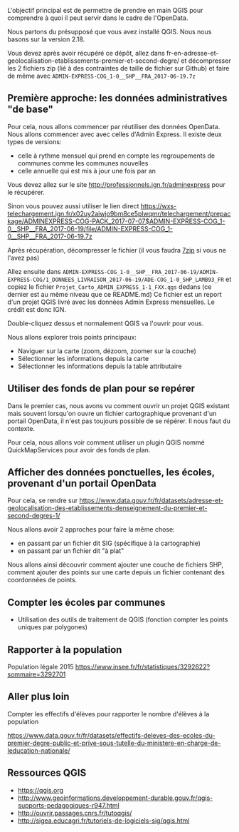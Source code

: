 L'objectif principal est de permettre de prendre en main QGIS pour comprendre à quoi il peut servir dans le cadre de l'OpenData.


Nous partons du présupposé que vous avez installé QGIS. Nous nous basons sur la version 2.18.

Vous devez après avoir récupéré ce dépôt, allez dans fr-en-adresse-et-geolocalisation-etablissements-premier-et-second-degre/ et décompresser les 2 fichiers zip (lié à des contraintes de taille de fichier sur Github) et faire de même avec `ADMIN-EXPRESS-COG_1-0__SHP__FRA_2017-06-19.7z`

## Première approche: les données administratives "de base"

Pour cela, nous allons commencer par réutiliser des données OpenData. Nous allons commencer avec avec celles d'Admin Express. Il existe deux types de versions:

* celle à rythme mensuel qui prend en compte les regroupements de communes comme les communes nouvelles
* celle annuelle qui est mis à jour une fois par an

Vous devez allez sur le site <http://professionnels.ign.fr/adminexpress> pour le récupérer.

Sinon vous pouvez aussi utiliser le lien direct <https://wxs-telechargement.ign.fr/x02uy2aiwjo9bm8ce5plwqmr/telechargement/prepackage/ADMINEXPRESS-COG-PACK_2017-07-07$ADMIN-EXPRESS-COG_1-0__SHP__FRA_2017-06-19/file/ADMIN-EXPRESS-COG_1-0__SHP__FRA_2017-06-19.7z>

Après récupération, décompresser le fichier (il vous faudra [7zip](http://www.7-zip.org/) si vous ne l'avez pas)

Allez ensuite dans `ADMIN-EXPRESS-COG_1-0__SHP__FRA_2017-06-19/ADMIN-EXPRESS-COG/1_DONNEES_LIVRAISON_2017-06-19/ADE-COG_1-0_SHP_LAMB93_FR` et copiez le fichier `Projet_Carto_ADMIN_EXPRESS_1-1_FXX.qgs` dedans (ce dernier est au même niveau que ce README.md)
Ce fichier est un report d'un projet QGIS livré avec les données Admin Express mensuelles. Le crédit est donc IGN.

Double-cliquez dessus et normalement QGIS va l'ouvrir pour vous.

Nous allons explorer trois points principaux:

* Naviguer sur la carte (zoom, dézoom, zoomer sur la couche)
* Sélectionner les informations depuis la carte
* Sélectionner les informations depuis la table attributaire

## Utiliser des fonds de plan pour se repérer

Dans le premier cas, nous avons vu comment ouvrir un projet QGIS existant mais souvent lorsqu'on ouvre un fichier cartographique provenant d'un portail OpenData, il n'est pas toujours possible de se répérer. Il nous faut du contexte.

Pour cela, nous allons voir comment utiliser un plugin QGIS nommé QuickMapServices pour avoir des fonds de plan.

## Afficher des données ponctuelles, les écoles, provenant d'un portail OpenData

Pour cela, se rendre sur <https://www.data.gouv.fr/fr/datasets/adresse-et-geolocalisation-des-etablissements-denseignement-du-premier-et-second-degres-1/>

Nous allons avoir 2 approches pour faire la même chose:

* en passant par un fichier dit SIG (spécifique à la cartographie)
* en passant par un fichier dit "à plat"

Nous allons ainsi découvrir comment ajouter une couche de fichiers SHP, comment ajouter des points sur une carte depuis un fichier contenant des coordonnées de points.

## Compter les écoles par communes

* Utilisation des outils de traitement de QGIS (fonction compter les points uniques par polygones)

## Rapporter à la population

Population légale 2015 <https://www.insee.fr/fr/statistiques/3292622?sommaire=3292701>

## Aller plus loin

Compter les effectifs d'élèves pour rapporter le nombre d'élèves à la population

<https://www.data.gouv.fr/fr/datasets/effectifs-deleves-des-ecoles-du-premier-degre-public-et-prive-sous-tutelle-du-ministere-en-charge-de-leducation-nationale/>

## Ressources QGIS

* <https://qgis.org>
* <http://www.geoinformations.developpement-durable.gouv.fr/qgis-supports-pedagogiques-r947.html>
* <http://ouvrir.passages.cnrs.fr/tutoqgis/>
* <http://sigea.educagri.fr/tutoriels-de-logiciels-sig/qgis.html>
